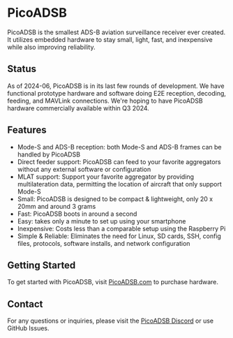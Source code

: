 # PicoADSB

PicoADSB is the smallest ADS-B aviation surveillance receiver ever created. It utilizes embedded hardware to stay small, light, fast, and inexpensive while also improving reliability.

## Status

As of 2024-06, PicoADSB is in its last few rounds of development. We have functional prototype hardware and software doing E2E reception, decoding, feeding, and MAVLink connections. We're hoping to have PicoADSB hardware commercially available within Q3 2024.

## Features

- Mode-S and ADS-B reception: both Mode-S and ADS-B frames can be handled by PicoADSB
- Direct feeder support: PicoADSB can feed to your favorite aggregators without any external software or configuration
- MLAT support: Support your favorite aggregator by providing multilateration data, permitting the location of aircraft that only support Mode-S 
- Small: PicoADSB is designed to be compact & lightweight, only 20 x 20mm and around 3 grams
- Fast: PicoADSB boots in around a second
- Easy: takes only a minute to set up using your smartphone
- Inexpensive: Costs less than a comparable setup using the Raspberry Pi 
- Simple & Reliable: Eliminates the need for Linux, SD cards, SSH, config files, protocols, software installs, and network configuration

## Getting Started

To get started with PicoADSB, visit [PicoADSB.com](https://picoadsb.com/) to purchase hardware.

## Contact

For any questions or inquiries, please visit the [PicoADSB Discord](https://discord.gg/DjDPN7pw) or use GitHub Issues.
